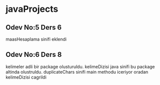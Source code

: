 # javaProjects

## Odev No:5 Ders 6
maasHesaplama sinifi eklendi

## Odev No:6 Ders 8
kelimeler adli bir package olusturuldu. kelimeDizisi java sinifi bu package altinda olustruldu. duplicateChars sinifi main methodu iceriyor oradan kelimeDizisi cagrildi
